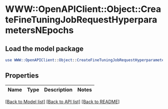 # WWW::OpenAPIClient::Object::CreateFineTuningJobRequestHyperparametersNEpochs

## Load the model package
```perl
use WWW::OpenAPIClient::Object::CreateFineTuningJobRequestHyperparametersNEpochs;
```

## Properties
Name | Type | Description | Notes
------------ | ------------- | ------------- | -------------

[[Back to Model list]](../README.md#documentation-for-models) [[Back to API list]](../README.md#documentation-for-api-endpoints) [[Back to README]](../README.md)


